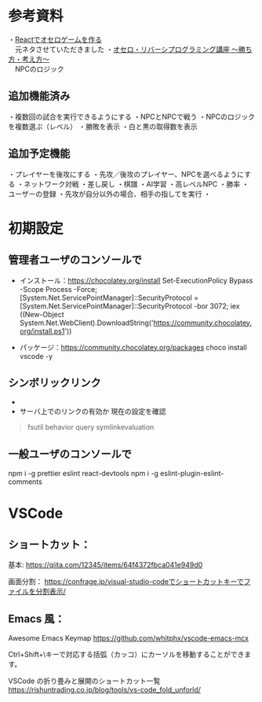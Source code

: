 # 参考資料
・[Reactでオセロゲームを作る](https://bagelee.com/programming/react-othello/)  
　元ネタさせていただきました
・[オセロ・リバーシプログラミング講座 ～勝ち方・考え方～](https://uguisu.skr.jp/othello/)  
　NPCのロジック

## 追加機能済み
・複数回の試合を実行できるようにする
・NPCとNPCで戦う
・NPCのロジックを複数選ぶ（レベル）
・勝敗を表示
・白と黒の取得数を表示

## 追加予定機能
・プレイヤーを後攻にする
・先攻／後攻のプレイヤー、NPCを選べるようにする
・ネットワーク対戦
・差し戻し
・棋譜
・AI学習
・高レベルNPC
・勝率
・ユーザーの登録
・先攻が自分以外の場合、相手の指してを実行
・

# 初期設定

## 管理者ユーザのコンソールで

- インストール：https://chocolatey.org/install
  Set-ExecutionPolicy Bypass -Scope Process -Force; [System.Net.ServicePointManager]::SecurityProtocol = [System.Net.ServicePointManager]::SecurityProtocol -bor 3072; iex ((New-Object System.Net.WebClient).DownloadString('https://community.chocolatey.org/install.ps1'))

- パッケージ：https://community.chocolatey.org/packages
  choco install vscode -y

## シンボリックリンク
* 
* サーバ上でのリンクの有効か
現在の設定を確認
> fsutil behavior query symlinkevaluation

## 一般ユーザのコンソールで
npm i -g prettier eslint react-devtools
npm i -g eslint-plugin-eslint-comments

# VSCode

## ショートカット：

基本:
https://qiita.com/12345/items/64f4372fbca041e949d0

画面分割：
https://confrage.jp/visual-studio-codeでショートカットキーでファイルを分割表示/

## Emacs 風：

Awesome Emacs Keymap
https://github.com/whitphx/vscode-emacs-mcx

Ctrl+Shift+\キーで対応する括弧（カッコ）にカーソルを移動することができます。

VSCode の折り畳みと展開のショートカット一覧
https://rishuntrading.co.jp/blog/tools/vs-code_fold_unforld/
